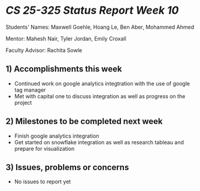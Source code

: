# *CS 25-325 Status Report Week 10*

Students' Names: Maxwell Goehle, Hoang Le, Ben Aber, Mohammed Ahmed

Mentor: Mahesh Nair, Tyler Jordan, Emily Croxall

Faculty Advisor: Rachita Sowle

 ## 1) Accomplishments this week ##
   - Continued work on google analytics integtration with the use of google tag manager
   - Met with capital one to discuss integration as well as progress on the project
## 2) Milestones to be completed next week ##
   - Finish google analytics integration
   - Get started on snowflake integration as well as research tableau and prepare for visualization
## 3) Issues, problems or concerns ## 
   - No issues to report yet
